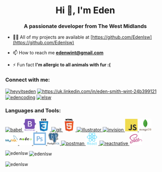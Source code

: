 <h1 align="center">Hi 👋, I'm Eden</h1>
<h3 align="center">A passionate developer from The West Midlands</h3>
<!-- 
- 🔭 I’m currently working on **A travel app called GoWander** -->

- 👨‍💻 All of my projects are available at [https://github.com/Edenlsw](https://github.com/Edenlsw)

- 📫 How to reach me **edenwint@gmail.com**

- ⚡ Fun fact **I'm allergic to all animals with fur :(**

<h3 align="left">Connect with me:</h3>
<p align="left">
<a href="https://twitter.com/heyyitseden" target="blank"><img align="center" src="https://cdn.jsdelivr.net/npm/simple-icons@3.0.1/icons/twitter.svg" alt="heyyitseden" height="30" width="40" /></a>
<a href="https://linkedin.com/in/https://uk.linkedin.com/in/eden-smith-wint-24b399121" target="blank"><img align="center" src="https://cdn.jsdelivr.net/npm/simple-icons@3.0.1/icons/linkedin.svg" alt="https://uk.linkedin.com/in/eden-smith-wint-24b399121" height="30" width="40" /></a>
<a href="https://instagram.com/edencoding" target="blank"><img align="center" src="https://cdn.jsdelivr.net/npm/simple-icons@3.0.1/icons/instagram.svg" alt="edencoding" height="30" width="40" /></a>
<a href="https://www.behance.net/elsw" target="blank"><img align="center" src="https://cdn.jsdelivr.net/npm/simple-icons@3.0.1/icons/behance.svg" alt="elsw" height="30" width="40" /></a>
</p>

<h3 align="left">Languages and Tools:</h3>
<p align="left"> <a href="https://babeljs.io/" target="_blank"> <img src="https://www.vectorlogo.zone/logos/babeljs/babeljs-icon.svg" alt="babel" width="40" height="40"/> </a> <a href="https://getbootstrap.com" target="_blank"> <img src="https://raw.githubusercontent.com/devicons/devicon/master/icons/bootstrap/bootstrap-plain-wordmark.svg" alt="bootstrap" width="40" height="40"/> </a> <a href="https://www.w3schools.com/css/" target="_blank"> <img src="https://raw.githubusercontent.com/devicons/devicon/master/icons/css3/css3-original-wordmark.svg" alt="css3" width="40" height="40"/> </a> <a href="https://git-scm.com/" target="_blank"> <img src="https://www.vectorlogo.zone/logos/git-scm/git-scm-icon.svg" alt="git" width="40" height="40"/> </a> <a href="https://www.w3.org/html/" target="_blank"> <img src="https://raw.githubusercontent.com/devicons/devicon/master/icons/html5/html5-original-wordmark.svg" alt="html5" width="40" height="40"/> </a> <a href="https://www.adobe.com/in/products/illustrator.html" target="_blank"> <img src="https://www.vectorlogo.zone/logos/adobe_illustrator/adobe_illustrator-icon.svg" alt="illustrator" width="40" height="40"/> </a> <a href="https://www.invisionapp.com/" target="_blank"> <img src="https://www.vectorlogo.zone/logos/invisionapp/invisionapp-icon.svg" alt="invision" width="40" height="40"/> </a> <a href="https://developer.mozilla.org/en-US/docs/Web/JavaScript" target="_blank"> <img src="https://raw.githubusercontent.com/devicons/devicon/master/icons/javascript/javascript-original.svg" alt="javascript" width="40" height="40"/> </a> <a href="https://www.mongodb.com/" target="_blank"> <img src="https://raw.githubusercontent.com/devicons/devicon/master/icons/mongodb/mongodb-original-wordmark.svg" alt="mongodb" width="40" height="40"/> </a> <a href="https://www.mysql.com/" target="_blank"> <img src="https://raw.githubusercontent.com/devicons/devicon/master/icons/mysql/mysql-original-wordmark.svg" alt="mysql" width="40" height="40"/> </a> <a href="https://nodejs.org" target="_blank"> <img src="https://raw.githubusercontent.com/devicons/devicon/master/icons/nodejs/nodejs-original-wordmark.svg" alt="nodejs" width="40" height="40"/> </a> <a href="https://www.photoshop.com/en" target="_blank"> <img src="https://raw.githubusercontent.com/devicons/devicon/master/icons/photoshop/photoshop-line.svg" alt="photoshop" width="40" height="40"/> </a> <a href="https://www.postgresql.org" target="_blank"> <img src="https://raw.githubusercontent.com/devicons/devicon/master/icons/postgresql/postgresql-original-wordmark.svg" alt="postgresql" width="40" height="40"/> </a> <a href="https://postman.com" target="_blank"> <img src="https://www.vectorlogo.zone/logos/getpostman/getpostman-icon.svg" alt="postman" width="40" height="40"/> </a> <a href="https://reactjs.org/" target="_blank"> <img src="https://raw.githubusercontent.com/devicons/devicon/master/icons/react/react-original-wordmark.svg" alt="react" width="40" height="40"/> </a> <a href="https://reactnative.dev/" target="_blank"> <img src="https://reactnative.dev/img/header_logo.svg" alt="reactnative" width="40" height="40"/> </a> <a href="https://sass-lang.com" target="_blank"> <img src="https://raw.githubusercontent.com/devicons/devicon/master/icons/sass/sass-original.svg" alt="sass" width="40" height="40"/> </a> </p>

<p><img align="left" src="https://github-readme-stats.vercel.app/api/top-langs?username=edenlsw&show_icons=true&locale=en&layout=compact" alt="edenlsw" /></p>

<p>&nbsp;<img align="center" src="https://github-readme-stats.vercel.app/api?username=edenlsw&show_icons=true&locale=en" alt="edenlsw" /></p>

<p><img align="center" src="https://github-readme-streak-stats.herokuapp.com/?user=edenlsw&" alt="edenlsw" /></p>
